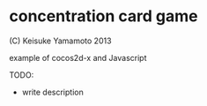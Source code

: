 concentration card game
===
(C) Keisuke Yamamoto 2013

example of cocos2d-x and Javascript

TODO:
- write description





